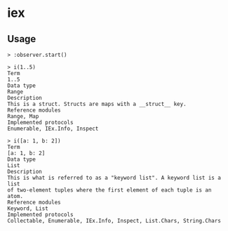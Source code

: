 # iex

## Usage

    > :observer.start()

    > i(1..5)
    Term
    1..5
    Data type
    Range
    Description
    This is a struct. Structs are maps with a __struct__ key.
    Reference modules
    Range, Map
    Implemented protocols
    Enumerable, IEx.Info, Inspect

    > i([a: 1, b: 2])
    Term
    [a: 1, b: 2]
    Data type
    List
    Description
    This is what is referred to as a "keyword list". A keyword list is a list
    of two-element tuples where the first element of each tuple is an atom.
    Reference modules
    Keyword, List
    Implemented protocols
    Collectable, Enumerable, IEx.Info, Inspect, List.Chars, String.Chars
